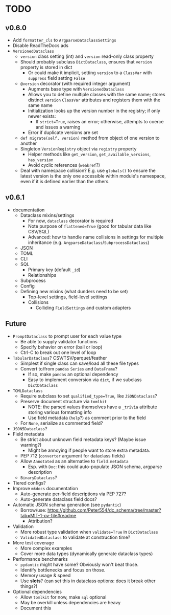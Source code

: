 <!-- markdownlint-disable MD034 -->

# TODO

## v0.6.0

- Add `formatter_cls` to `ArgparseDataclassSettings`
- Disable ReadTheDocs ads
- `VersionedDataclass`
  - `version` class setting (int) and `version` read-only class property
  - Should probably subclass `DictDataclass`, ensures that `version` property is stored in dict
    - Or could make it implicit, setting `version` to a `ClassVar` with `suppress` field setting `False`
  - `@version` decorator (with required integer argument)
    - Augments base type with `VersionedDataclass`
    - Allows you to define multiple classes with the same name; stores distinct `version` `ClassVar` attributes and registers them with the same name
    - Initialization looks up the version number in the registry; if only newer exists:
      - If `strict=True`, raises an error; otherwise, attempts to coerce and issues a warning
    - Error if duplicate versions are set
  - `def migrate(self, version)` method from object of one version to another
  - Singleton `VersionRegistry` object via `registry` property
    - Helper methods like `get_version`, `get_available_versions`, `has_version`
    - Avoid cyclic references (`weakref`?)
  - Deal with namespace collision? E.g. use `globals()` to ensure the latest version is the only one accessible within module's namespace, even if it is defined earlier than the others.

## v0.6.1

- documentation
  - Dataclass mixins/settings
    - For now, `dataclass` decorator is required
    - Note purpose of `flattened=True` (good for tabular data like CSV/SQL)
    - Advanced: how to handle name collisions in settings for multiple inheritance (e.g. `ArgparseDataclass`/`SubprocessDataclass`)
  - JSON
  - TOML
  - CLI
  - SQL
    - Primary key (default `_id`)
    - Relationships
  - Subprocess
  - Config
  - Defining new mixins (what dunders need to be set)
    - Top-level settings, field-level settings
    - Collisions
      - Colliding `FieldSettings` and custom adapters

## Future

- `PromptDataclass` to prompt user for each value type
  - Be able to supply validator functions
  - Specify behavior on error (bail or loop)
  - Ctrl-C to break out one level of loop
- `TabularDataclass`? CSV/TSV/parquet/feather
  - Simplest if single class can save/load all these file types
  - Convert to/from `pandas` `Series` and `DataFrame`?
    - If so, make `pandas` an optional dependency
    - Easy to implement conversion via `dict`, if we subclass `DictDataclass`
- `TOMLDataclass`
  - Require subclass to set `qualified_type=True`, like `JSONDataclass`?
  - Preserve document structure via `tomlkit`
    - NOTE: the parsed values themselves have a `_trivia` attribute storing various formatting info
    - Use field metadata (`help`?) as comment prior to the field
  - For `None`, serialize as commented field?
- `JSON5Dataclass`?
- Field metadata
  - Be strict about unknown field metadata keys? (Maybe issue warning?)
    - Might be annoying if people want to store extra metadata.
  - PEP 712 (`converter` argument for dataclass fields)
  - Allow `Annotated` as an alternative to `field.metadata`
    - Esp. with `Doc`: this could auto-populate JSON schema, argparse description
  - `BinaryDataclass`?
- Tiered configs?
- Improve `mkdocs` documentation
  - Auto-generate per-field descriptions via PEP 727?
  - Auto-generate dataclass field docs?
- Automatic JSON schema generation (see `pydantic`)
  - Borrow/use: https://github.com/Peter554/dc_schema/tree/master?tab=MIT-1-ov-file#readme
    - Attribution?
- Validation
  - More robust type validation when `validate=True` in `DictDataclass`
  - `ValidatedDataclass` to validate at construction time?
- More test coverage
  - More complex examples
  - Cover more data types (dynamically generate dataclass types)
- Performance benchmarks
  - `pydantic` might have some? Obviously won't beat those.
  - Identify bottlenecks and focus on those.
  - Memory usage & speed
  - Use __slots__? (can set this in dataclass options: does it break other things?)
- Optional dependencies
  - Allow `tomlkit` for now, make `sql` optional
  - May be overkill unless dependencies are heavy
  - Document this
